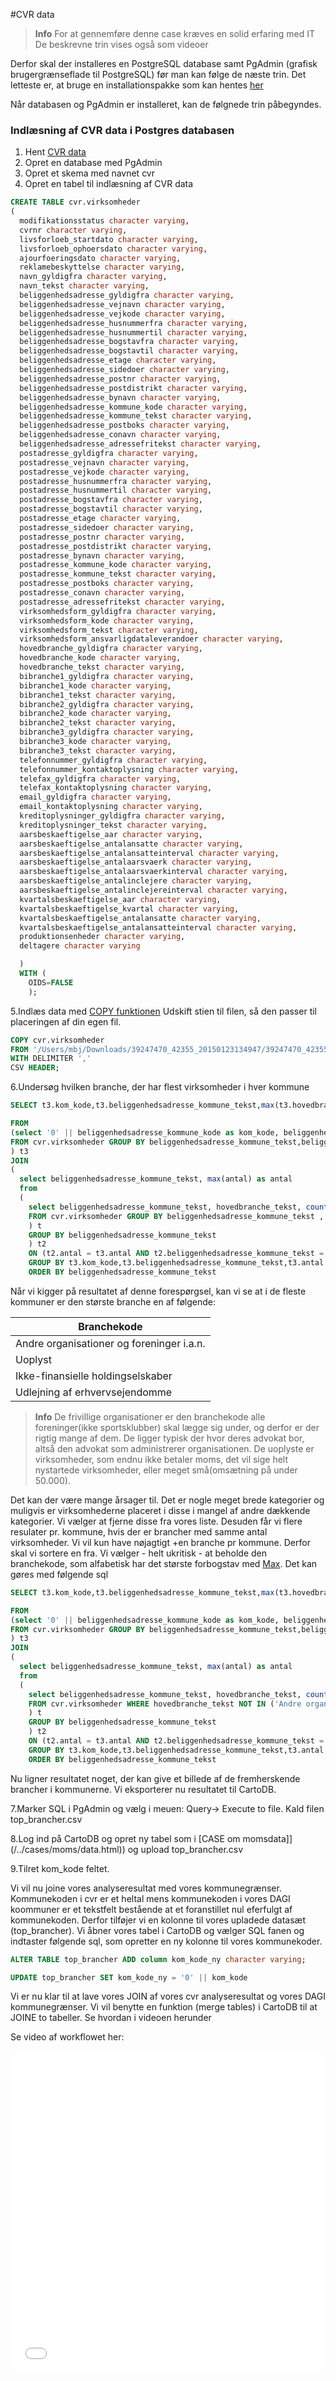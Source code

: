 #CVR data


> **Info**
For at gennemføre denne case kræves en solid erfaring med IT
De beskrevne trin vises også som videoer

Derfor skal der installeres en PostgreSQL database samt PgAdmin (grafisk brugergrænseflade til PostgreSQL) før man kan følge de næste trin.
Det letteste er, at bruge en installationspakke som kan hentes [her](http://www.enterprisedb.com/products-services-training/pgdownload#windows)


Når databasen og PgAdmin er installeret, kan de følgnede trin påbegyndes.

### Indlæsning af CVR data i Postgres databasen


1. Hent [CVR data](/../data/cvr.html)
2. Opret en database med PgAdmin
3. Opret et skema med navnet cvr
4. Opret en tabel til indlæsning af CVR data


```sql
CREATE TABLE cvr.virksomheder
(
  modifikationsstatus character varying,
  cvrnr character varying,
  livsforloeb_startdato character varying,
  livsforloeb_ophoersdato character varying,
  ajourfoeringsdato character varying,
  reklamebeskyttelse character varying,
  navn_gyldigfra character varying,
  navn_tekst character varying,
  beliggenhedsadresse_gyldigfra character varying,
  beliggenhedsadresse_vejnavn character varying,
  beliggenhedsadresse_vejkode character varying,
  beliggenhedsadresse_husnummerfra character varying,
  beliggenhedsadresse_husnummertil character varying,
  beliggenhedsadresse_bogstavfra character varying,
  beliggenhedsadresse_bogstavtil character varying,
  beliggenhedsadresse_etage character varying,
  beliggenhedsadresse_sidedoer character varying,
  beliggenhedsadresse_postnr character varying,
  beliggenhedsadresse_postdistrikt character varying,
  beliggenhedsadresse_bynavn character varying,
  beliggenhedsadresse_kommune_kode character varying,
  beliggenhedsadresse_kommune_tekst character varying,
  beliggenhedsadresse_postboks character varying,
  beliggenhedsadresse_conavn character varying,
  beliggenhedsadresse_adressefritekst character varying,
  postadresse_gyldigfra character varying,
  postadresse_vejnavn character varying,
  postadresse_vejkode character varying,
  postadresse_husnummerfra character varying,
  postadresse_husnummertil character varying,
  postadresse_bogstavfra character varying,
  postadresse_bogstavtil character varying,
  postadresse_etage character varying,
  postadresse_sidedoer character varying,
  postadresse_postnr character varying,
  postadresse_postdistrikt character varying,
  postadresse_bynavn character varying,
  postadresse_kommune_kode character varying,
  postadresse_kommune_tekst character varying,
  postadresse_postboks character varying,
  postadresse_conavn character varying,
  postadresse_adressefritekst character varying,
  virksomhedsform_gyldigfra character varying,
  virksomhedsform_kode character varying,
  virksomhedsform_tekst character varying,
  virksomhedsform_ansvarligdataleverandoer character varying,
  hovedbranche_gyldigfra character varying,
  hovedbranche_kode character varying,
  hovedbranche_tekst character varying,
  bibranche1_gyldigfra character varying,
  bibranche1_kode character varying,
  bibranche1_tekst character varying,
  bibranche2_gyldigfra character varying,
  bibranche2_kode character varying,
  bibranche2_tekst character varying,
  bibranche3_gyldigfra character varying,
  bibranche3_kode character varying,
  bibranche3_tekst character varying,
  telefonnummer_gyldigfra character varying,
  telefonnummer_kontaktoplysning character varying,
  telefax_gyldigfra character varying,
  telefax_kontaktoplysning character varying,
  email_gyldigfra character varying,
  email_kontaktoplysning character varying,
  kreditoplysninger_gyldigfra character varying,
  kreditoplysninger_tekst character varying,
  aarsbeskaeftigelse_aar character varying,
  aarsbeskaeftigelse_antalansatte character varying,
  aarsbeskaeftigelse_antalansatteinterval character varying,
  aarsbeskaeftigelse_antalaarsvaerk character varying,
  aarsbeskaeftigelse_antalaarsvaerkinterval character varying,
  aarsbeskaeftigelse_antalinclejere character varying,
  aarsbeskaeftigelse_antalinclejereinterval character varying,
  kvartalsbeskaeftigelse_aar character varying,
  kvartalsbeskaeftigelse_kvartal character varying,
  kvartalsbeskaeftigelse_antalansatte character varying,
  kvartalsbeskaeftigelse_antalansatteinterval character varying,
  produktionsenheder character varying,
  deltagere character varying

  )
  WITH (
    OIDS=FALSE
    );
```

5.Indlæs data med [COPY funktionen](http://www.postgresql.org/docs/9.4/static/sql-copy.html)
Udskift stien til filen, så den passer til placeringen af din egen fil.
```sql
COPY cvr.virksomheder
FROM '/Users/mbj/Downloads/39247470_42355_20150123134947/39247470_42355_20150123134947_VIRKSOMHEDER.csv'
WITH DELIMITER ','
CSV HEADER;
```

6.Undersøg hvilken branche, der har flest virksomheder i hver kommune

```sql
SELECT t3.kom_kode,t3.beliggenhedsadresse_kommune_tekst,max(t3.hovedbranche_tekst),t3.antal

FROM
(select '0' || beliggenhedsadresse_kommune_kode as kom_kode, beliggenhedsadresse_kommune_tekst, hovedbranche_tekst, count(1) as antal
FROM cvr.virksomheder GROUP BY beliggenhedsadresse_kommune_tekst,beliggenhedsadresse_kommune_kode, hovedbranche_tekst
) t3
JOIN
(
  select beliggenhedsadresse_kommune_tekst, max(antal) as antal
  from
  (
    select beliggenhedsadresse_kommune_tekst, hovedbranche_tekst, count(1) as antal
    FROM cvr.virksomheder GROUP BY beliggenhedsadresse_kommune_tekst , hovedbranche_tekst
    ) t
    GROUP BY beliggenhedsadresse_kommune_tekst
    ) t2
    ON (t2.antal = t3.antal AND t2.beliggenhedsadresse_kommune_tekst = t3.beliggenhedsadresse_kommune_tekst)
    GROUP BY t3.kom_kode,t3.beliggenhedsadresse_kommune_tekst,t3.antal
    ORDER BY beliggenhedsadresse_kommune_tekst
```

Når vi kigger på resultatet af denne forespørgsel, kan vi se at i de fleste kommuner er den største branche en af følgende:

|Branchekode|
|--------------|
|Andre organisationer og foreninger i.a.n.|
|Uoplyst|
|Ikke-finansielle holdingselskaber|
|Udlejning af erhvervsejendomme|

> **Info**
De frivillige organisationer er den branchekode alle foreninger(ikke sportsklubber) skal lægge sig under, og derfor er der rigtig mange af dem. De ligger typisk der hvor deres advokat bor, altså den advokat som administrerer organisationen. De uoplyste er virksomheder, som endnu ikke betaler moms, det vil sige helt nystartede virksomheder, eller meget små(omsætning på under 50.000).

Det kan der være mange årsager til. Det er nogle meget brede kategorier og muligvis er virksomhederne placeret i disse i mangel af andre dækkende kategorier. Vi vælger at fjerne disse fra vores liste. Desuden får vi flere resulater pr. kommune, hvis der er brancher med samme antal virksomheder. Vi vil kun have nøjagtigt +en branche pr kommune. Derfor skal vi sortere en fra. Vi vælger - helt ukritisk - at beholde den branchekode, som alfabetisk har det største forbogstav med [Max](http://www.postgresql.org/docs/9.4/static/functions-aggregate.html). Det kan gøres med følgende sql


```sql
SELECT t3.kom_kode,t3.beliggenhedsadresse_kommune_tekst,max(t3.hovedbranche_tekst),t3.antal

FROM
(select '0' || beliggenhedsadresse_kommune_kode as kom_kode, beliggenhedsadresse_kommune_tekst, hovedbranche_tekst, count(1) as antal
FROM cvr.virksomheder GROUP BY beliggenhedsadresse_kommune_tekst,beliggenhedsadresse_kommune_kode, hovedbranche_tekst
) t3
JOIN
(
  select beliggenhedsadresse_kommune_tekst, max(antal) as antal
  from
  (
    select beliggenhedsadresse_kommune_tekst, hovedbranche_tekst, count(1) as antal
    FROM cvr.virksomheder WHERE hovedbranche_tekst NOT IN ('Andre organisationer og foreninger i.a.n.','Uoplyst','Ikke-finansielle holdingselskaber','Udlejning af erhvervsejendomme') group by beliggenhedsadresse_kommune_tekst , hovedbranche_tekst
    ) t
    GROUP BY beliggenhedsadresse_kommune_tekst
    ) t2
    ON (t2.antal = t3.antal AND t2.beliggenhedsadresse_kommune_tekst = t3.beliggenhedsadresse_kommune_tekst)
    GROUP BY t3.kom_kode,t3.beliggenhedsadresse_kommune_tekst,t3.antal
    ORDER BY beliggenhedsadresse_kommune_tekst
```
Nu ligner resultatet noget, der kan give et billede af de fremherskende brancher i kommunerne. Vi eksporterer nu resultatet til CartoDB.

7.Marker SQL i PgAdmin og vælg i meuen: Query-> Execute to file. Kald filen top_brancher.csv

8.Log ind på CartoDB og opret ny tabel som i [CASE om momsdata]](/../cases/moms/data.html)) og upload top_brancher.csv

9.Tilret kom_kode feltet.

Vi vil nu joine vores analyseresultat med vores kommunegrænser. Kommunekoden i cvr er et heltal mens kommunekoden i vores DAGI koommuner er et tekstfelt bestående at et foranstillet nul eferfulgt af kommunekoden.
Derfor tilføjer vi en kolonne til vores upladede datasæt (top_brancher). Vi åbner vores tabel i CartoDB og vælger SQL fanen og indtaster følgende sql, som opretter en ny kolonne til vores kommunekoder.


```sql
ALTER TABLE top_brancher ADD column kom_kode_ny character varying;

UPDATE top_brancher SET kom_kode_ny = '0' || kom_kode
```

Vi er nu klar til at lave vores JOIN af vores cvr analyseresultat og vores DAGI kommunegrænser. Vi vil benytte en funktion (merge tables) i CartoDB til at JOINE to tabeller. Se hvordan i videoen herunder


Se video af workflowet her:

<iframe width="100%" height="515" src="//www.youtube.com/embed/D0XihcfNja8" frameborder="0" allowfullscreen></iframe>
